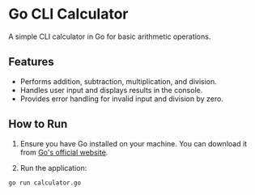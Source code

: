 # Go CLI Calculator

A simple CLI calculator in Go for basic arithmetic operations.

## Features
- Performs addition, subtraction, multiplication, and division.
- Handles user input and displays results in the console.
- Provides error handling for invalid input and division by zero.

## How to Run

1. Ensure you have Go installed on your machine. You can download it from [Go's official website](https://golang.org/dl/).

2. Run the application:
```bash
go run calculator.go